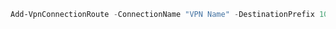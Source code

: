 ```PowerShell
Add-VpnConnectionRoute -ConnectionName "VPN Name" -DestinationPrefix 10.10.10.0/24
```

